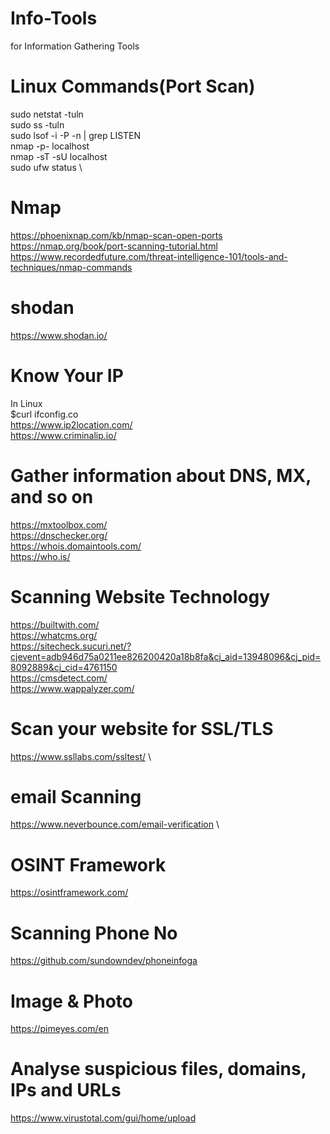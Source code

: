 # Info-Tools
for Information Gathering Tools

# Linux Commands(Port Scan)
sudo netstat -tuln \
sudo ss -tuln \
sudo lsof -i -P -n | grep LISTEN \
nmap -p- localhost \
nmap -sT -sU localhost \
sudo ufw status \

# Nmap
https://phoenixnap.com/kb/nmap-scan-open-ports \
https://nmap.org/book/port-scanning-tutorial.html \
https://www.recordedfuture.com/threat-intelligence-101/tools-and-techniques/nmap-commands

# shodan
https://www.shodan.io/

# Know Your IP
In Linux \
$curl ifconfig.co \
https://www.ip2location.com/ \
https://www.criminalip.io/

# Gather information about DNS, MX, and so on 
https://mxtoolbox.com/ \
https://dnschecker.org/ \
https://whois.domaintools.com/ \
https://who.is/

# Scanning Website Technology 
https://builtwith.com/ \
https://whatcms.org/ \
https://sitecheck.sucuri.net/?cjevent=adb946d75a0211ee826200420a18b8fa&cj_aid=13948096&cj_pid=8092889&cj_cid=4761150 \
https://cmsdetect.com/ \
https://www.wappalyzer.com/

# Scan your website for SSL/TLS 
https://www.ssllabs.com/ssltest/ \

# email Scanning 
https://www.neverbounce.com/email-verification \

# OSINT Framework 
https://osintframework.com/

# Scanning Phone No
https://github.com/sundowndev/phoneinfoga

# Image & Photo
https://pimeyes.com/en

# Analyse suspicious files, domains, IPs and URLs 
https://www.virustotal.com/gui/home/upload
